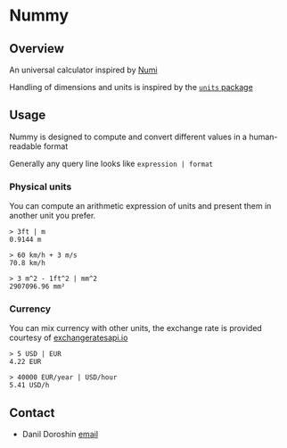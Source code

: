 # Nummy

## Overview

An universal calculator inspired by [Numi](https://github.com/nikolaeu/numi)

Handling of dimensions and units is inspired by the [`units` package](http://hackage.haskell.org/package/units)

## Usage

Nummy is designed to compute and convert different values in a human-readable format

Generally any query line looks like `expression | format`

### Physical units

You can compute an arithmetic expression of units and present them in another unit you prefer.

```
> 3ft | m
0.9144 m

> 60 km/h + 3 m/s
70.8 km/h

> 3 m^2 - 1ft^2 | mm^2
2907096.96 mm²
```

### Currency

You can mix currency with other units, the exchange rate is provided courtesy of
[exchangeratesapi.io](https://exchangeratesapi.io/)

```
> 5 USD | EUR
4.22 EUR

> 40000 EUR/year | USD/hour
5.41 USD/h
```

## Contact

- Danil Doroshin [email](mailto:ddddanil@vivaldi.net)
